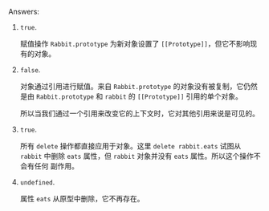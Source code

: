 
Answers:

1. `true`. 

    赋值操作 `Rabbit.prototype` 为新对象设置了 `[[Prototype]]`，但它不影响现有的对象。

2. `false`. 

    对象通过引用进行赋值。来自 `Rabbit.prototype` 的对象没有被复制，它仍然是由 `Rabbit.prototype` 和 `rabbit` 的 `[[Prototype]]` 引用的单个对象。

    所以当我们通过一个引用来改变它的上下文时，它对其他引用来说是可见的。

3. `true`.

    所有 `delete` 操作都直接应用于对象。这里 `delete rabbit.eats` 试图从 `rabbit` 中删除 `eats` 属性，但 `rabbit` 对象并没有 `eats` 属性。所以这个操作不会有任何 副作用。

4. `undefined`.

    属性 `eats` 从原型中删除，它不再存在。
